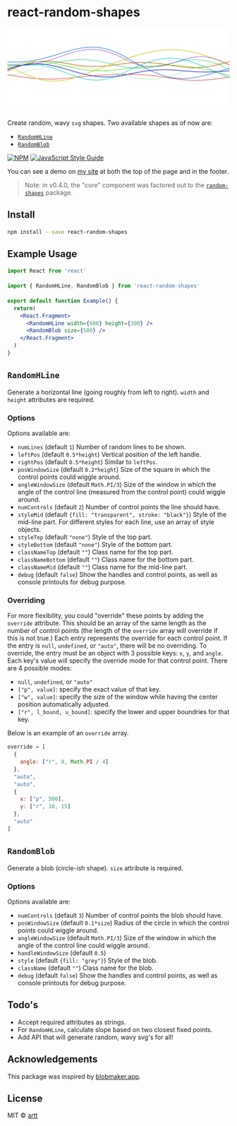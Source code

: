 # react-random-shapes

![Wave](./wave.svg)

Create random, wavy `svg` shapes. Two available shapes as of now are:

* [`RandomHLine`](#randomhline)
* [`RandomBlob`](#randomblob)

[![NPM](https://img.shields.io/npm/v/react-random-shapes.svg)](https://www.npmjs.com/package/react-random-shapes) [![JavaScript Style Guide](https://img.shields.io/badge/code_style-standard-brightgreen.svg)](https://standardjs.com)

You can see a demo on [my site](https://artt.github.io/) at both the top of the page and in the footer.

> Note: in v0.4.0, the "core" component was factored out to the [`random-shapes`](https://www.npmjs.com/package/random-shapes) package.

## Install

```bash
npm install --save react-random-shapes
```

## Example Usage

```jsx
import React from 'react'

import { RandomHLine, RandomBlob } from 'react-random-shapes'

export default function Example() {
  return(
    <React.Fragment>
      <RandomHLine width={600} height={300} />
      <RandomBlob size={500} />
    </React.Fragment>
  )
}
```

## `RandomHLine`

Generate a horizontal line (going roughly from left to right). `width` and `height` attributes are required.

### Options

Options available are:

* `numLines` (default `1`) Number of random lines to be shown.
* `leftPos` (default `0.5*height`) Vertical position of the left handle.
* `rightPos` (default `0.5*height`) Similar to `leftPos`.
* `posWindowSize` (default `0.2*height`) Size of the square in which the control points could wiggle around.
* `angleWindowSize` (default `Math.PI/3`) Size of the window in which the angle of the control line (measured from the control point) could wiggle around.
* `numControls` (default `2`) Number of control points the line should have.
* `styleMid` (default `{fill: "transparent", stroke: "black"}`) Style of the mid-line part. For different styles for each line, use an array of style objects.
* `styleTop` (default `"none"`) Style of the top part.
* `styleBottom` (default `"none"`) Style of the bottom part.
* `classNameTop` (default `""`) Class name for the top part.
* `classNameBottom` (default `""`) Class name for the bottom part.
* `classNameMid` (default `""`) Class name for the mid-line part.
* `debug` (default `false`) Show the handles and control points, as well as console printouts for debug purpose.

### Overriding

For more flexibility, you could "override" these points by adding the `override` attribute.
This should be an array of the same length as the number of control points (the length of the `override` array will override if this is not true.)
Each entry represents the override for each control point.
If the entry is `null`, `undefined`, or `"auto"`, there will be no overriding.
To override, the entry must be an object with 3 possible keys: `x`, `y`, and `angle`.
Each key's value will specify the override mode for that control point.
There are 4 possible modes:

* `null`, `undefined`, or `"auto"`
* `["p", value]`: specify the exact value of that key.
* `["w", value]`: specify the size of the window while having the center position automatically adjusted.
* `["r", l_bound, u_bound]`: specify the lower and upper boundries for that key.

Below is an example of an `override` array.

```js
override = [
  {
    angle: ["r", 0, Math.PI / 4]
  },
  "auto",
  "auto",
  {
    x: ["p", 500],
    y: ["r", 10, 15] 
  },
  "auto"
]
```

## `RandomBlob`

Generate a blob (circle-ish shape). `size` attribute is required.

### Options

Options available are:

* `numControls` (default `3`) Number of control points the blob should have.
* `posWindowSize` (default `0.1*size`) Radius of the circle in which the control points could wiggle around.
* `angleWindowSize` (default `Math.PI/3`) Size of the window in which the angle of the control line could wiggle around.
* `handleWindowSize` (default `0.5`)
* `style` (default `{fill: "grey"}`) Style of the blob.
* `className` (default `""`) Class name for the blob.
* `debug` (default `false`) Show the handles and control points, as well as console printouts for debug purpose.

## Todo's

* Accept required attributes as strings.
* For `RandomHLine`, calculate slope based on two closest fixed points.
* Add API that will generate random, wavy svg's for all!

## Acknowledgements

This package was inspired by [blobmaker.app](https://www.blobmaker.app/).

## License

MIT © [artt](https://github.com/artt)
